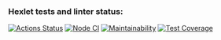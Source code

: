 ### Hexlet tests and linter status:

[![Actions Status](https://github.com/katada93/frontend-project-lvl2/workflows/hexlet-check/badge.svg)](https://github.com/katada93/frontend-project-lvl2/actions)
[![Node CI](https://github.com/katada93/frontend-project-lvl2/workflows/Node%20CI/badge.svg)](https://github.com/katada93/frontend-project-lvl2/actions)
[![Maintainability](https://api.codeclimate.com/v1/badges/9ce1c311f328af0ae4c7/maintainability)](https://codeclimate.com/github/katada93/frontend-project-lvl2/maintainability)
[![Test Coverage](https://api.codeclimate.com/v1/badges/9ce1c311f328af0ae4c7/test_coverage)](https://codeclimate.com/github/katada93/frontend-project-lvl2/test_coverage)

